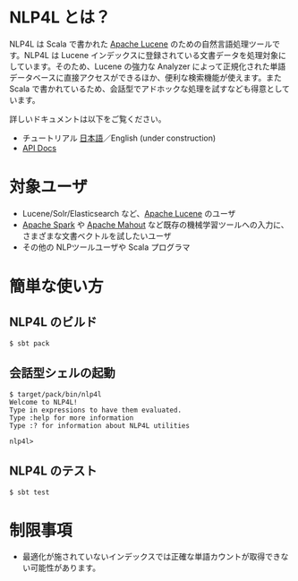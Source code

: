 # NLP4L とは？

NLP4L は Scala で書かれた [Apache Lucene](https://lucene.apache.org/core/) のための自然言語処理ツールです。NLP4L は Lucene インデックスに登録されている文書データを処理対象にしています。そのため、Lucene の強力な Analyzer によって正規化された単語データベースに直接アクセスができるほか、便利な検索機能が使えます。また Scala で書かれているため、会話型でアドホックな処理を試すなども得意としています。

詳しいドキュメントは以下をご覧ください。

- チュートリアル [日本語](http://nlp4l.github.io/tutorial_ja.html)／English (under construction)
- [API Docs](http://nlp4l.github.io/api/index.html)

# 対象ユーザ

- Lucene/Solr/Elasticsearch など、[Apache Lucene](https://lucene.apache.org/core/) のユーザ
- [Apache Spark](https://spark.apache.org/) や [Apache Mahout](http://mahout.apache.org/) など既存の機械学習ツールへの入力に、さまざまな文書ベクトルを試したいユーザ
- その他の NLPツールユーザや Scala プログラマ

# 簡単な使い方

## NLP4L のビルド

```shell
$ sbt pack
```

## 会話型シェルの起動

```shell
$ target/pack/bin/nlp4l
Welcome to NLP4L!
Type in expressions to have them evaluated.
Type :help for more information
Type :? for information about NLP4L utilities

nlp4l> 
```

## NLP4L のテスト

```shell
$ sbt test
```

# 制限事項

- 最適化が施されていないインデックスでは正確な単語カウントが取得できない可能性があります。
